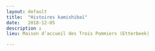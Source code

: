 ```yaml
---
layout: default
title:  "Histoires kamishibaï"
date:   2018-12-05
description : 
lieu: Maison d’accueil des Trois Pommiers (Etterbeek)

---
```


